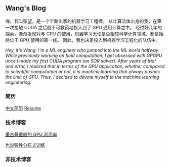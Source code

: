 ## Wang's Blog

嗨，我叫张望，是一个半路出家的机器学习工程师。
从计算流体出身的我，在第一次接触 CUDA 之后就不可救药地投入到了 GPU 通用计算之中。
经过好几年的探索，渐渐发现对与 GPU 的使用，机器学习无论是否相较科学计算领域，都是始终位于 GPU 使用的第一线。
因此，我也决定投入到机器学习工程化的队伍中。

*Hey, it's Wang. I'm a ML engineer who jumped into the ML world halfway.*
*While previously working on fluid computation, I get obsessed with GPGPU once I made my first CUDA program (an SOR solver).*
*After years of trial and error, I realized that in terms of the GPU application, whether compared to scientific computation or not, it is machine learning that always pushes the limit of GPU.*
*Thus, I decided to devote myself to the machine learning engineering.*

### 简历

[中文简历](./resume/zhangwang.pdf)  [Resume](./resume/wangzhang.pdf)

### 技术博客

[重峦叠重般的 GPU 利用率](./notes-cn/gpu-utilization-in-mist.md)

[也说弹性分布式训练](./notes-cn/all-elasticity.md)

### 非技术博客

